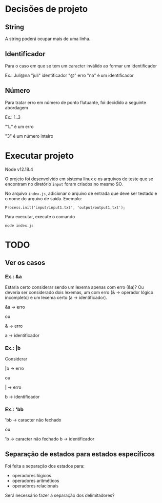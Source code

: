 # Decisões de projeto

## String

A string poderá ocupar mais de uma linha.

## Identificador

Para o caso em que se tem um caracter inválido ao formar um identificador

Ex.: Juli@na
"juli" identificador
"@" erro
"na" é um identificador

## Número

Para tratar erro em número de ponto flutuante, foi decidido a seguinte abordagem

Ex.: 1..3

"1.." é um erro

"3" é um número inteiro

# Executar projeto

Node v12.18.4

O projeto foi desenvolvido em sistema linux e os arquivos de teste que se encontram no diretório `input` foram criados no mesmo SO.

No arquivo `index.js`, adicionar o arquivo de entrada que deve ser testado e o nome do arquivo de saída. Exemplo:

```
Process.init('input/input1.txt', 'output/output1.txt');
```

Para executar, execute o comando

```
node index.js
```

# TODO

## Ver os casos

### Ex.: &a

Estaria certo considerar sendo um lexema apenas com erro (&a)? Ou deveria ser considerado dois lexemas, um com erro (& -> operador lógico incompleto) e um lexema certo (a -> identificador).

&a -> erro

ou

& -> erro

a -> identificador

### Ex.: |b

Considerar

|b -> erro

ou

| -> erro

b -> identificador

### Ex.: 'bb

'bb -> caracter não fechado

ou

'b -> caracter não fechado
b -> identificador

## Separação de estados para estados específicos

Foi feita a separação dos estados para:

- operadores lógicos
- operadores aritméticos
- operadores relacionais

Será necessário fazer a separação dos delimitadores?
